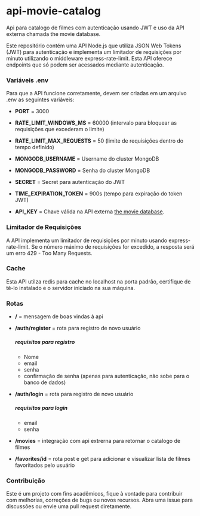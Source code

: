 # api-movie-catalog

Api para catalogo de filmes com autenticação usando JWT e uso da API externa chamada the movie database. 

Este repositório contém uma API Node.js que utiliza JSON Web Tokens (JWT) para autenticação e implementa um limitador de requisições por minuto utilizando o middleware express-rate-limit. Esta API oferece endpoints que só podem ser acessados mediante autenticação. 

### Variáveis .env

Para que a API funcione corretamente, devem ser criadas em um arquivo .env as seguintes variáveis: 

- **PORT** = 3000

- **RATE_LIMIT_WINDOWS_MS** = 60000 (intervalo para bloquear as requisições que excederam o limite)

- **RATE_LIMIT_MAX_REQUESTS** = 50 (limite de requisições dentro do tempo definido)

- **MONGODB_USERNAME** = Username do cluster MongoDB

- **MONGODB_PASSWORD** = Senha do cluster MongoDB

- **SECRET** = Secret para autenticação do JWT

- **TIME_EXPIRATION_TOKEN** = 900s (tempo para expiração do token JWT)

- **API_KEY** = Chave válida na API externa [the movie database](https://developer.themoviedb.org/docs/getting-started).

### Limitador de Requisições

A API implementa um limitador de requisições por minuto usando express-rate-limit. Se o número máximo de requisições for excedido, a resposta será um erro 429 - Too Many Requests.

### Cache

Esta API utilza redis para cache no localhost na porta padrão, certifique de tê-lo instalado e o servidor iniciado na sua máquina.

### Rotas

- **/** = mensagem de boas vindas à api
- **/auth/register** = rota para registro de novo usuário
  ##### requisitos para registro
    - Nome
    - email
    - senha
    - confirmação de senha (apenas para autenticação, não sobe para o banco de dados)
      
 - **/auth/login** = rota para registro de novo usuário
   
   ##### requisitos para login
    - email
    - senha
      
  - **/movies** = integração com api extrerna para retornar o catalogo de filmes
    
  - **/favorites/id** = rota post e get para adicionar e visualizar lista de filmes favoritados pelo usuário
    
### Contribuição

Este é um projeto com fins acadêmicos, fique à vontade para contribuir com melhorias, correções de bugs ou novos recursos. Abra uma issue para discussões ou envie uma pull request diretamente.

